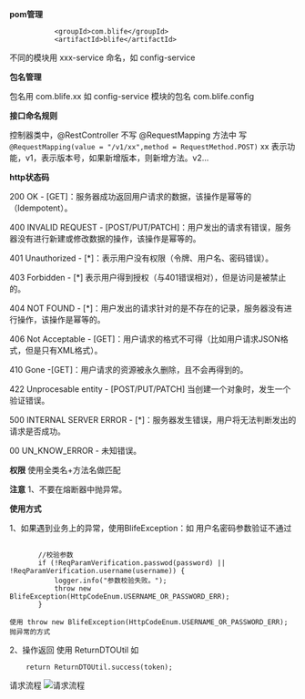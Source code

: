 **pom管理**

```
           <groupId>com.blife</groupId>
           <artifactId>blife</artifactId>
```

   不同的模块用 xxx-service 命名，如 config-service



**包名管理**

   包名用 com.blife.xx   如 config-service 模块的包名 com.blife.config




**接口命名规则**

   控制器类中，@RestController 不写  @RequestMapping
   方法中 写`@RequestMapping(value = "/v1/xx",method = RequestMethod.POST)` xx 表示功能，v1，表示版本号，如果新增版本，则新增方法。v2...




**http状态码**

200 OK - [GET]：服务器成功返回用户请求的数据，该操作是幂等的（Idempotent）。

400 INVALID REQUEST - [POST/PUT/PATCH]：用户发出的请求有错误，服务器没有进行新建或修改数据的操作，该操作是幂等的。

401 Unauthorized - [*]：表示用户没有权限（令牌、用户名、密码错误）。

403 Forbidden - [*] 表示用户得到授权（与401错误相对），但是访问是被禁止的。

404 NOT FOUND - [*]：用户发出的请求针对的是不存在的记录，服务器没有进行操作，该操作是幂等的。

406 Not Acceptable - [GET]：用户请求的格式不可得（比如用户请求JSON格式，但是只有XML格式）。

410 Gone -[GET]：用户请求的资源被永久删除，且不会再得到的。

422 Unprocesable entity - [POST/PUT/PATCH] 当创建一个对象时，发生一个验证错误。

500 INTERNAL SERVER ERROR - [*]：服务器发生错误，用户将无法判断发出的请求是否成功。

00 UN_KNOW_ERROR - 未知错误。

**权限**
 使用全类名+方法名做匹配


**注意**
 1、不要在熔断器中抛异常。


**使用方式**

 1、如果遇到业务上的异常，使用BlifeException：如 用户名密码参数验证不通过
 ```

        //校验参数
        if (!ReqParamVerification.passwod(password) || !ReqParamVerification.username(username)) {
            logger.info("参数校验失败。");
            throw new BlifeException(HttpCodeEnum.USERNAME_OR_PASSWORD_ERR);
        }

使用 throw new BlifeException(HttpCodeEnum.USERNAME_OR_PASSWORD_ERR);  抛异常的方式
 ```

2、操作返回 使用 ReturnDTOUtil 如
```
    return ReturnDTOUtil.success(token);
```


请求流程
![请求流程](https://raw.githubusercontent.com/javanan/blife/master/readme/dbprocess1.png)

